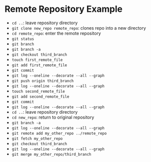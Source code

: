 Remote Repository Example
=========================

- `cd ..`: leave repository directory
- `git clone new_repo remote_repo`: clones repo into a new directory
- `cd remote_repo`: enter the remote repository
- `git status`
- `git branch`
- `git branch -a`
- `git checkout third_branch`
- `touch first_remote_file`
- `git add first_remote_file`
- `git commit`
- `git log --oneline --decorate --all --graph`
- `git push origin third_branch`
- `git log --oneline --decorate --all --graph`
- `touch second_remote_file`
- `git add second_remote_file`
- `git commit`
- `git log --oneline --decorate --all --graph`
- `cd ..`: leave repository directory
- `cd new_repo`: return to original repository
- `git branch -a`
- `git log --oneline --decorate --all --graph`
- `git remote add my_other_repo ../remote_repo`
- `git fetch my_other_repo`
- `git checkout third_branch`
- `git log --oneline --decorate --all --graph`
- `git merge my_other_repo/third_branch`
